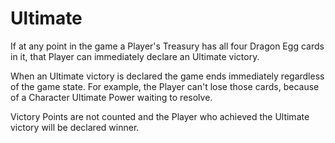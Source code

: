 # Ultimate

If at any point in the game a Player's Treasury has all four Dragon Egg cards in it, that Player can immediately declare an Ultimate victory.

When an Ultimate victory is declared the game ends immediately regardless of the game state. For example, the Player can't lose those cards, because of a Character Ultimate Power waiting to resolve.

Victory Points are not counted and the Player who achieved the Ultimate victory will be declared winner.
